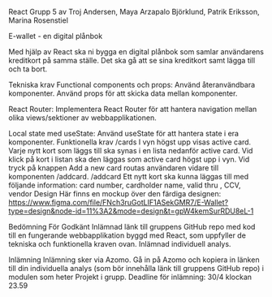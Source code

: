 React Grupp 5 av
Troj Andersen, Maya Arzapalo Björklund, Patrik Eriksson, Marina Rosenstiel

E-wallet - en digital plånbok

Med hjälp av React ska ni bygga en digital plånbok som samlar användarens kreditkort på samma ställe. Det ska gå att se sina kreditkort samt lägga till och ta bort.

Tekniska krav
Functional components och props:
Använd återanvändbara komponenter.
Använd props för att skicka data mellan komponenter.

React Router:
Implementera React Router för att hantera navigation mellan olika views/sektioner av webbapplikationen.

Local state med useState:
Använd useState för att hantera state i era komponenter.
Funktionella krav
/cards
I vyn högst upp visas active card.
Varje nytt kort som läggs till ska synas i en lista nedanför active card.
Vid klick på kort i listan ska den läggas som active card högst upp i vyn.
Vid tryck på knappen Add a new card routas användaren vidare till komponenten /addcard.
/addcard
Ett nytt kort ska kunna läggas till med följande information: card number, cardholder name, valid thru , CCV, vendor
Design
Här finns en mockup över den färdiga designen: https://www.figma.com/file/FNch3ruGotLIF1ASekGMR7/E-Wallet?type=design&node-id=11%3A2&mode=design&t=gpW4kemSurRDU8eL-1

Bedömning
För Godkänt
Inlämnad länk till gruppens GitHub repo med kod till en fungerande webbapplikation byggd med React, som uppfyller de tekniska och funktionella kraven ovan.
Inlämnad individuell analys.

Inlämning
Inlämning sker via Azomo. Gå in på Azomo och kopiera in länken till din individuella analys (som bör innehålla länk till gruppens GitHub repo) i modulen som heter Projekt i grupp.
Deadline för inlämning: 30/4 klockan 23.59
